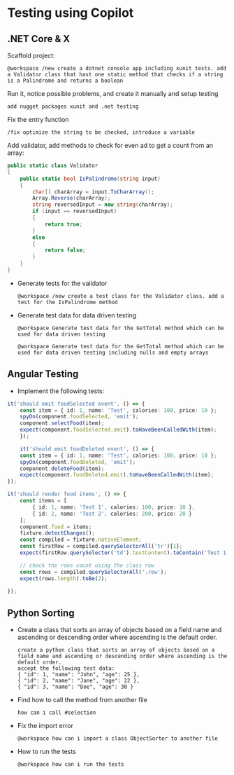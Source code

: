 #  Testing using Copilot​

## .NET Core & X

Scaffold project:

``` 
@workspace /new create a dotnet console app including xunit tests. add a Validator class that hast one static method that checks if a string is a Palindrome and returns a boolean
```

Run it, notice possible problems, and create it manually and setup testing

```
add nugget packages xunit and .net testing
```

Fix the entry function

```
/fix optimize the string to be checked, introduce a variable
```

Add validator, add methods to check for even ad to get a count from an array:

```c#
public static class Validator
{
    public static bool IsPalindrome(string input)
    {
        char[] charArray = input.ToCharArray();
        Array.Reverse(charArray);
        string reversedInput = new string(charArray);
        if (input == reversedInput)
        {
            return true;
        }
        else
        {
            return false;
        }
    }
}
```

- Generate tests for the validator

    ```
    @workspace /new create a test class for the Validator class. add a test for the IsPalindrome method
    ```

- Generate test data for data driven testing

    ```
    @workspace Generate test data for the GetTotal method which can be used for data driven testing
    ```

    ```
    @workspace Generate test data for the GetTotal method which can be used for data driven testing including nulls and empty arrays    
    ```


## Angular Testing


- Implement the following tests:


```typescript
it('should emit foodSelected event', () => {
    const item = { id: 1, name: 'Test', calories: 100, price: 10 };
    spyOn(component.foodSelected, 'emit');
    component.selectFood(item);
    expect(component.foodSelected.emit).toHaveBeenCalledWith(item);
    });

    it('should emit foodDeleted event', () => {
    const item = { id: 1, name: 'Test', calories: 100, price: 10 };
    spyOn(component.foodDeleted, 'emit');
    component.deleteFood(item);
    expect(component.foodDeleted.emit).toHaveBeenCalledWith(item);
});

it('should render food items', () => {
    const items = [
        { id: 1, name: 'Test 1', calories: 100, price: 10 },
        { id: 2, name: 'Test 2', calories: 200, price: 20 }
    ];
    component.food = items;
    fixture.detectChanges();
    const compiled = fixture.nativeElement;
    const firstRow = compiled.querySelectorAll('tr')[1];
    expect(firstRow.querySelector('td').textContent).toContain('Test 1');

    // check the rows count using the class row
    const rows = compiled.querySelectorAll('.row');
    expect(rows.length).toBe(2);

});
```

## Python Sorting

- Create a class that sorts an array of objects based on a field name and ascending or descending order where ascending is the default order.

    ```
    create a python class that sorts an array of objects based on a field name and ascending or descending order where ascending is the default order.
    accept the following test data:
    { "id": 1, "name": "John", "age": 25 },
    { "id": 2, "name": "Jane", "age": 22 },
    { "id": 3, "name": "Doe", "age": 30 }
    ```

- Find how to call the method from another file

    ```prompt
    how can i call #selection
    ```

- Fix the import error

    ```
    @workspace how can i import a class ObjectSorter to another file
    ```

- How to run the tests

    ```
    @workspace how can i run the tests
    ```    